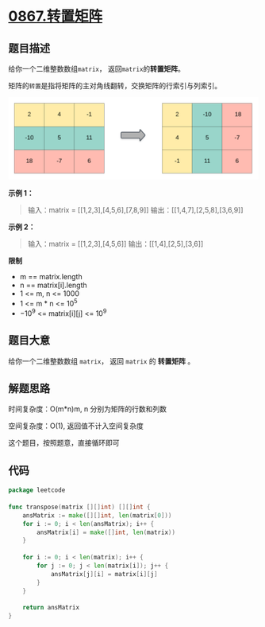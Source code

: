 # [0867.转置矩阵](https://leetcode.cn/problems/transpose-matrix/)

## 题目描述

给你一个二维整数数组`matrix`， 返回`matrix`的**转置矩阵**。

矩阵的`转置`是指将矩阵的主对角线翻转，交换矩阵的行索引与列索引。

![example](./images/example.png)

**示例 1：**

> 输入：matrix = [[1,2,3],[4,5,6],[7,8,9]]
> 输出：[[1,4,7],[2,5,8],[3,6,9]]

**示例 2：**

> 输入：matrix = [[1,2,3],[4,5,6]]
> 输出：[[1,4],[2,5],[3,6]]

**限制**

* m == matrix.length
* n == matrix[i].length
* 1 <= m, n <= 1000
* 1 <= m * n <= $10^5$
* $-10^9$ <= matrix[i][j] <= $10^9$

## 题目大意

给你一个二维整数数组 `matrix`， 返回 `matrix` 的 **转置矩阵** 。

## 解题思路

时间复杂度：O(m*n)m, n 分别为矩阵的行数和列数

空间复杂度：O(1), 返回值不计入空间复杂度

这个题目，按照题意，直接循环即可

## 代码

```go
package leetcode

func transpose(matrix [][]int) [][]int {
	ansMatrix := make([][]int, len(matrix[0]))
	for i := 0; i < len(ansMatrix); i++ {
		ansMatrix[i] = make([]int, len(matrix))
	}

	for i := 0; i < len(matrix); i++ {
		for j := 0; j < len(matrix[i]); j++ {
			ansMatrix[j][i] = matrix[i][j]
		}
	}

	return ansMatrix
}
```
